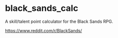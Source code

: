 # black_sands_calc
A skill/talent point calculator for the Black Sands RPG.

https://www.reddit.com/r/BlackSands/
